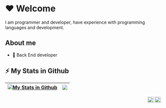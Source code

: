 # ❤️ Welcome 

I am programmer and developer, have experience with programming languages and development.

## About me

- 💼 Back End developer

## ⚡ My Stats in Github

| <a href="https://github.com/BeerlD"><img align="center" src="https://github-readme-stats.vercel.app/api?username=BeerlD&show_icons=true&include_all_commits=true&theme=buefy&hide_border=true" alt="My Stats in Github" /></a> | <a href="https://github.com/BeerlD"><img align="center" src="https://github-readme-stats.vercel.app/api/top-langs/?username=BeerlD&layout=compact&theme=buefy&hide_border=true" /></a> |
| ------------- | ------------- |

<a href="https://discord.com/app"><img align="right" alt="BeerD - Discord" width="20px" src="https://img.icons8.com/color/512/discord--v2.png" /></a> <a href="https://www.youtube.com/@tarime6697"><img align="right" alt="BeerD - Youtube Channel" width="20px" src="https://img.icons8.com/color/512/youtube-play.png"/></a>

